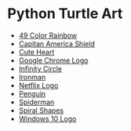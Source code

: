 # Python Turtle Art

<ul>
<li><a href="https://github.com/Nukecraft5419/PythonTurtleArt/tree/main/src/python_turtle/49_Color_Rainbow">49 Color Rainbow</a></li>
<li><a href="https://github.com/Nukecraft5419/PythonTurtleArt/tree/main/src/python_turtle/Capitan_America_Shield">Capitan America Shield</a></li>
<li><a href="https://github.com/Nukecraft5419/PythonTurtleArt/tree/main/src/python_turtle/Cute_Heart">Cute Heart</a></li>
<li><a href="https://github.com/Nukecraft5419/PythonTurtleArt/tree/main/src/python_turtle/Google_Chrome_Logo">Google Chrome Logo</a></li>
<li><a href="https://github.com/Nukecraft5419/PythonTurtleArt/tree/main/src/python_turtle/Infinity_Circle">Infinity Circle</a></li>
<li><a href="https://github.com/Nukecraft5419/PythonTurtleArt/tree/main/src/python_turtle/Ironman">Ironman</a></li>
<li><a href="https://github.com/Nukecraft5419/PythonTurtleArt/tree/main/src/python_turtle/Netflix_Logo">Netflix Logo</a></li>
<li><a href="https://github.com/Nukecraft5419/PythonTurtleArt/tree/main/src/python_turtle/Penguin">Penguin</a></li>
<li><a href="https://github.com/Nukecraft5419/PythonTurtleArt/tree/main/src/python_turtle/Spiderman">Spiderman</a></li>
<li><a href="https://github.com/Nukecraft5419/PythonTurtleArt/tree/main/src/python_turtle/Spiral_Shapes">Spiral Shapes</a></li>
<li><a href="https://github.com/Nukecraft5419/PythonTurtleArt/tree/main/src/python_turtle/Windows10_Logo">Windows 10 Logo</a></li>
</ul>